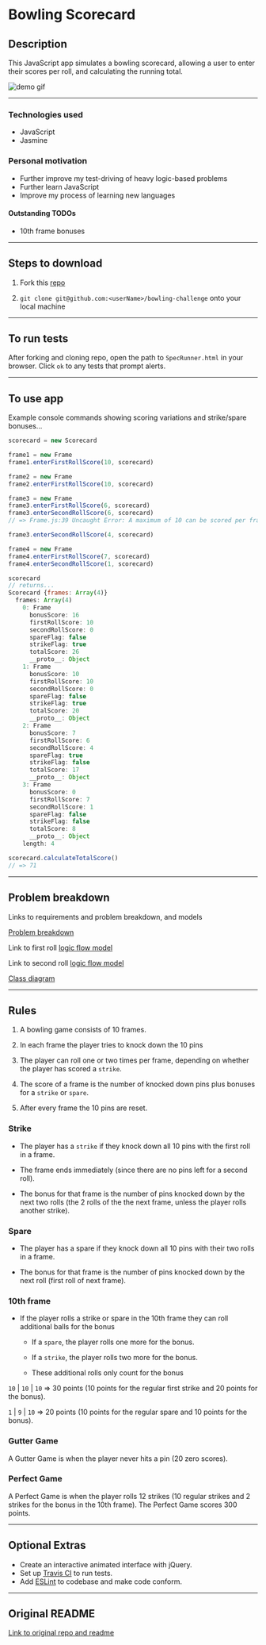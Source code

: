 Bowling Scorecard
=================

## Description

This JavaScript app simulates a bowling scorecard, allowing a user to enter their scores per roll, and calculating the running total.

![demo gif](https://github.com/mattTea/bowling-challenge/blob/master/problem/bowling.gif)

------

### Technologies used

- JavaScript
- Jasmine


### Personal motivation

- Further improve my test-driving of heavy logic-based problems
- Further learn JavaScript
- Improve my process of learning new languages


#### Outstanding TODOs

- 10th frame bonuses

------

## Steps to download

1. Fork this [repo](https://github.com/mattTea/bowling-challenge)

2. `git clone git@github.com:<userName>/bowling-challenge` onto your local machine

------

## To run tests

After forking and cloning repo, open the path to `SpecRunner.html` in your browser.
Click `ok` to any tests that prompt alerts.

------

## To use app

Example console commands showing scoring variations and strike/spare bonuses...

```javascript
scorecard = new Scorecard

frame1 = new Frame
frame1.enterFirstRollScore(10, scorecard)

frame2 = new Frame
frame2.enterFirstRollScore(10, scorecard)

frame3 = new Frame
frame3.enterFirstRollScore(6, scorecard)
frame3.enterSecondRollScore(6, scorecard)
// => Frame.js:39 Uncaught Error: A maximum of 10 can be scored per frame.

frame3.enterSecondRollScore(4, scorecard)

frame4 = new Frame
frame4.enterFirstRollScore(7, scorecard)
frame4.enterSecondRollScore(1, scorecard)

scorecard
// returns...
Scorecard {frames: Array(4)}
  frames: Array(4)
    0: Frame
      bonusScore: 16
      firstRollScore: 10
      secondRollScore: 0
      spareFlag: false
      strikeFlag: true
      totalScore: 26
      __proto__: Object
    1: Frame
      bonusScore: 10
      firstRollScore: 10
      secondRollScore: 0
      spareFlag: false
      strikeFlag: true
      totalScore: 20
      __proto__: Object
    2: Frame
      bonusScore: 7
      firstRollScore: 6
      secondRollScore: 4
      spareFlag: true
      strikeFlag: false
      totalScore: 17
      __proto__: Object
    3: Frame
      bonusScore: 0
      firstRollScore: 7
      secondRollScore: 1
      spareFlag: false
      strikeFlag: false
      totalScore: 8
      __proto__: Object
    length: 4

scorecard.calculateTotalScore()
// => 71

```


------

## Problem breakdown

Links to requirements and problem breakdown, and models

[Problem breakdown](https://github.com/mattTea/bowling-challenge/blob/master/problem/problem-breakdown.md)

Link to first roll [logic flow model](https://github.com/mattTea/bowling-challenge/blob/master/problem/BowlingScorecard%20-%20Basic%20flow%20for%20FIRST%20roll%20in%20frame.png)

Link to second roll [logic flow model](https://github.com/mattTea/bowling-challenge/blob/master/problem/BowlingScorecard%20-%20Basic%20flow%20for%20SECOND%20roll%20in%20frame.png)

[Class diagram](https://github.com/mattTea/bowling-challenge/blob/master/problem/BowlingScoreCard%20-%20Class%20diagram.png)


------

## Rules

1. A bowling game consists of 10 frames.

2. In each frame the player tries to knock down the 10 pins

3. The player can roll one or two times per frame, depending on whether the player has scored a `strike`.

4. The score of a frame is the number of knocked down pins plus bonuses for a `strike` or `spare`.

5. After every frame the 10 pins are reset.


### Strike

- The player has a `strike` if they knock down all 10 pins with the first roll in a frame.

- The frame ends immediately (since there are no pins left for a second roll).

- The bonus for that frame is the number of pins knocked down by the next two rolls (the 2 rolls of the the next frame, unless the player rolls another strike).


### Spare

- The player has a spare if they knock down all 10 pins with their two rolls in a frame.

- The bonus for that frame is the number of pins knocked down by the next roll (first roll of next frame).


### 10th frame

- If the player rolls a strike or spare in the 10th frame they can roll additional balls for the bonus
  - If a `spare`, the player rolls one more for the bonus.
  - If a `strike`, the player rolls two more for the bonus.

  - These additional rolls only count for the bonus

`10` | `10` | `10` =>  30 points (10 points for the regular first strike and 20 points for the bonus).

`1` | `9` | `10` => 20 points (10 points for the regular spare and 10 points for the bonus).


### Gutter Game

A Gutter Game is when the player never hits a pin (20 zero scores).

### Perfect Game

A Perfect Game is when the player rolls 12 strikes (10 regular strikes and 2 strikes for the bonus in the 10th frame). The Perfect Game scores 300 points.

------

## Optional Extras

* Create an interactive animated interface with jQuery.
* Set up [Travis CI](https://travis-ci.org) to run tests.
* Add [ESLint](http://eslint.org/) to codebase and make code conform.

------

## Original README

[Link to original repo and readme](https://github.com/makersacademy/bowling-challenge)
